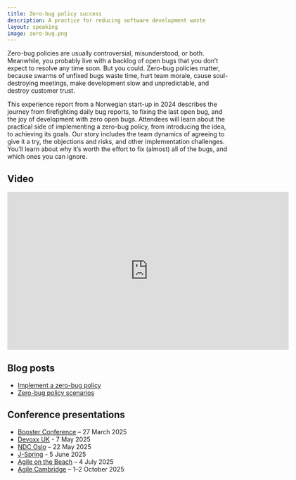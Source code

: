 ```yaml
---
title: Zero-bug policy success
description: A practice for reducing software development waste 
layout: speaking
image: zero-bug.png
---
```


Zero-bug policies are usually controversial, misunderstood, or both.
Meanwhile, you probably live with a backlog of open bugs that you don’t expect to resolve any time soon.
But you could.
Zero-bug policies matter, because swarms of unfixed bugs waste time, hurt team morale, 
cause soul-destroying meetings, make development slow and unpredictable, and destroy customer trust.

This experience report from a Norwegian start-up in 2024 describes the journey from firefighting daily bug reports,
to fixing the last open bug, and the joy of development with zero open bugs.
Attendees will learn about the practical side of implementing a zero-bug policy,
from introducing the idea, to achieving its goals.
Our story includes the team dynamics of agreeing to give it a try, 
the objections and risks, and other implementation challenges.
You’ll learn about why it’s worth the effort to fix (almost) all of the bugs,
and which ones you can ignore.

## Video

<iframe src="https://player.vimeo.com/video/1070228841" width="640" height="360" frameborder="0" webkitallowfullscreen mozallowfullscreen allowfullscreen></iframe>

## Blog posts

* [Implement a zero-bug policy](/blog/zero-bug-policy)
* [Zero-bug policy scenarios](/blog/zero-bug-scenarios)

## Conference presentations

* [Booster Conference](https://www.boosterconf.no/2025/program/thursday/3_short_talks_and_workshops_cont/kongesalen_2_3/zero-bug-policy-success/) – 27 March 2025
* [Devoxx UK](https://www.devoxx.co.uk/talk/?id=2984) - 7 May 2025
* [NDC Oslo](https://ndcoslo.com/agenda/zero-bug-policy-success-0adh/0droh9dvxe7) – 22 May 2025
* [J-Spring](https://jspring.nl) - 5 June 2025
* [Agile on the Beach](https://agileonthebeach.com/the-conference/schedule/) – 4 July 2025
* [Agile Cambridge](https://agilecambridge.net) – 1–2 October 2025
